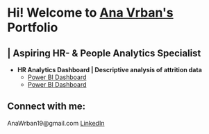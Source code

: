 <h1>Hi! Welcome to 
          <a href = "https://www.linkedin.com/in/ana-vrban-005390144/"> Ana Vrban's</a> 
          Portfolio</h1>          
          <h2> | Aspiring HR- & People Analytics Specialist</h2>


- <b>HR Analytics Dashboard | Descriptive analysis of attrition data</b>
  - <a> [Power BI Dashboard](https://github.com/AnaVrban/Portfolio) </a>
  - <a> [Power BI Dashboard](https://github.com/AnaVrban/Portfolio) </a>
  
<h2> Connect with me: </h2>
<a> AnaWrban19@gmail.com</a>
<a href = "https://www.linkedin.com/in/ana-vrban-005390144/" > LinkedIn</a>

